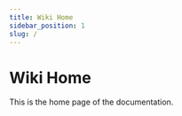 ```yaml
---
title: Wiki Home
sidebar_position: 1
slug: /
---
```


# Wiki Home

This is the home page of the documentation.
